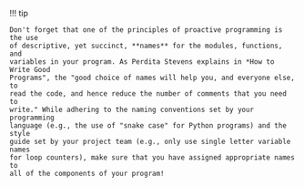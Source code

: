!!! tip

    Don't forget that one of the principles of proactive programming is the use
    of descriptive, yet succinct, **names** for the modules, functions, and
    variables in your program. As Perdita Stevens explains in *How to Write Good
    Programs", the "good choice of names will help you, and everyone else, to
    read the code, and hence reduce the number of comments that you need to
    write." While adhering to the naming conventions set by your programming
    language (e.g., the use of "snake case" for Python programs) and the style
    guide set by your project team (e.g., only use single letter variable names
    for loop counters), make sure that you have assigned appropriate names to
    all of the components of your program!
